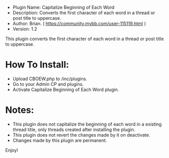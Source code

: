  - Plugin Name: Capitalize Beginning of Each Word
 - Description: Converts the first character of each word in a thread or post title to uppercase.
 - Author: Brian. ( https://community.mybb.com/user-115119.html )
 - Version: 1.2


This plugin converts the first character of each word in a thread or post title to uppercase.

# How To Install:
 - Upload CBOEW.php to /inc/plugins.
 - Go to your Admin CP and plugins.
 - Activate Capitalize Beginning of Each Word plugin.


# Notes: 
 - This plugin does not capitalize the beginning of each word in a existing thread title, only threads created after installing the plugin. 
 - This plugin does not revert the changes made by it on deactivate.  
 - Changes made by this plugin are permanent.



Enjoy!
